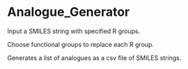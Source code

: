 # Analogue_Generator

Input a SMILES string with specified R groups.

Choose functional groups to replace each R group.

Generates a list of analogues as a csv file of SMILES strings.